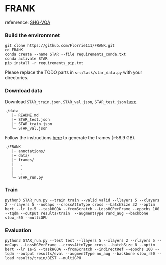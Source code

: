 # FRANK
refenrence: [SHG-VQA](https://github.com/aurooj/SHG-VQA)

### Build the environmnet
```
git clone https://github.com/Florrie111/FRANK.git
cd FRANK
conda create --name STAR --file requirements_conda.txt
conda activate STAR
pip install -r requirements_pip.txt
```
Please replace the TODO parts in ```src/task/star_data.py``` with your directories.

### Download data
Download ```STAR_train.json```, ```STAR_val.json```, ```STAR_test.json``` [here](https://bobbywu.com/STAR/)
```
./data
   |─ README.md
   |─ STAR_test.json
   |─ STAR_train.json
   └─ STAR_val.json
```
Follow the instructions [here](https://github.com/JingweiJ/ActionGenome/tree/master) to generate the frames (~58.9 GB).
```
./FRANK
   |─ annotations/
   |─ data/
   |─ frames/
   |   .
   |   .
   |   .
   └─ STAR_run.py
```
### Train
```
python3 STAR_run.py --train train --valid valid --llayers 5 --xlayers 2 --rlayers 5 --noCaps --crossAttnType cross --batchSize 32 --optim bert --lr 1e-5 --taskHGQA --fromScratch --LossHGPerFrame --epochs 100 --tqdm --output results/train  --augmentType rand_aug --backbone slow_r50 --multiGPU
```
### Evaluation
```
python3 STAR_run.py --test test --llayers 5 --xlayers 2 --rlayers 5 --noCaps --LossHGPerFrame --crossAttnType cross --batchSize 8 --optim bert --lr 1e-5 --taskHGQA --fromScratch --indirectRef --epochs 100 --tqdm --output results/eval --augmentType no_aug --backbone slow_r50 --load results/train/BEST --multiGPU
```
